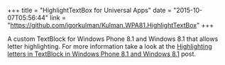 +++
title = "HighlightTextBox for Universal Apps"
date = "2015-10-07T05:56:44"
link = "https://github.com/igorkulman/Kulman.WPA81.HighlightTextBox"
+++

A custom TextBlock for Windows Phone 8.1 and Windows 8.1 that allows letter highlighting. For more information take a look at the [Highlighting letters in TextBlock in Windows Phone 8.1 and Windows 8.1](http://blog.kulman.sk/highlighting-letters-in-textblock-in-windows-phone-8-1-and-windows-8-1/) post.

<!--more-->
